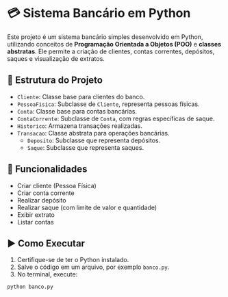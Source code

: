 # 💳 Sistema Bancário em Python

Este projeto é um sistema bancário simples desenvolvido em Python, utilizando conceitos de **Programação Orientada a Objetos (POO)** e **classes abstratas**. Ele permite a criação de clientes, contas correntes, depósitos, saques e visualização de extratos.

## 📁 Estrutura do Projeto

- `Cliente`: Classe base para clientes do banco.
- `PessoaFisica`: Subclasse de `Cliente`, representa pessoas físicas.
- `Conta`: Classe base para contas bancárias.
- `ContaCorrente`: Subclasse de `Conta`, com regras específicas de saque.
- `Historico`: Armazena transações realizadas.
- `Transacao`: Classe abstrata para operações bancárias.
  - `Deposito`: Subclasse que representa depósitos.
  - `Saque`: Subclasse que representa saques.

## 🧠 Funcionalidades

- Criar cliente (Pessoa Física)
- Criar conta corrente
- Realizar depósito
- Realizar saque (com limite de valor e quantidade)
- Exibir extrato
- Listar contas

## ▶️ Como Executar

1. Certifique-se de ter o Python instalado.
2. Salve o código em um arquivo, por exemplo `banco.py`.
3. No terminal, execute:

```bash
python banco.py
